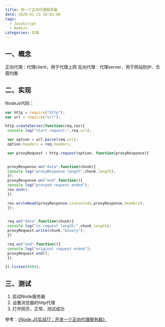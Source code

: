 ```yaml
---
title: 写一个正向代理服务器
date: 2020-01-23 18:02:08
tags: 
  - JavaScript
  - NodeJs
categories: 后端
---
```

## 一、概念
正向代理：代理client，用于代理上网
反向代理：代理server，用于网站防护、负载均衡

## 二、实现
NodeJs代码：
``` js
var http = require("http");
var url = require("url");

http.createServer(function(req,res){
 console.log("start request:",req.url);

 var option = url.parse(req.url);
 option.headers = req.headers;

 var proxyRequest = http.request(option, function(proxyResponse){

 
 proxyResponse.on("data",function(chunk){
 console.log("proxyResponse length",chunk.length);
 });
 proxyResponse.on("end",function(){
 console.log("proxyed request ended");
 res.end();
 })

 res.writeHead(proxyResponse.statusCode,proxyResponse.headers);
 });

 
 req.on("data",function(chunk){
 console.log("in request length:",chunk.length);
 proxyRequest.write(chunk,"binary");
 })

 req.on("end",function(){
 console.log("original request ended");
 proxyRequest.end();
 })

}).listen(8080);
```

## 三、测试
1. 启动Node服务器
2. 设置浏览器的http代理
3. 打开网页，正常，测试成功

参考：[《Node.JS实战17：开发一个正向代理服务器》](https://zhuanlan.zhihu.com/p/97291270)